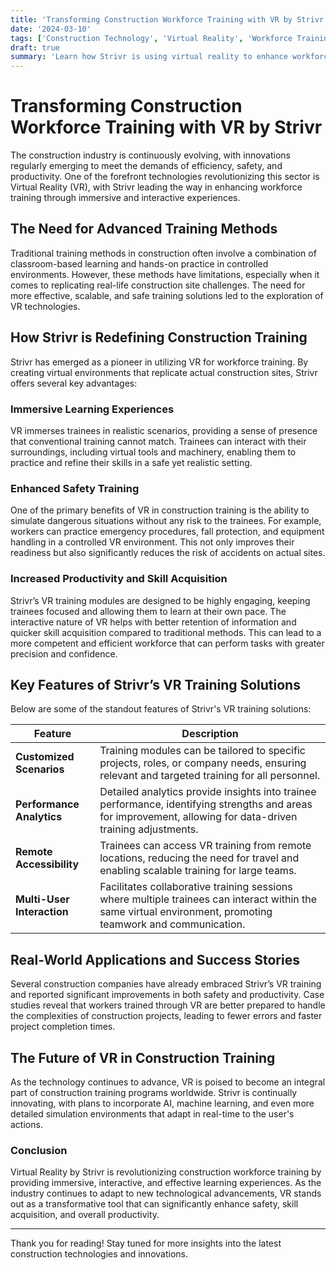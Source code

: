 ```yaml
---
title: 'Transforming Construction Workforce Training with VR by Strivr'
date: '2024-03-10'
tags: ['Construction Technology', 'Virtual Reality', 'Workforce Training', 'Innovation', 'Safety', 'Productivity', 'Skill Acquisition', 'Immersive Training', 'Strivr']
draft: true
summary: 'Learn how Strivr is using virtual reality to enhance workforce training in construction, offering immersive and interactive training experiences that improve skill acquisition, safety, and productivity.'
---
```


# Transforming Construction Workforce Training with VR by Strivr

The construction industry is continuously evolving, with innovations regularly emerging to meet the demands of efficiency, safety, and productivity. One of the forefront technologies revolutionizing this sector is Virtual Reality (VR), with Strivr leading the way in enhancing workforce training through immersive and interactive experiences.

## The Need for Advanced Training Methods

Traditional training methods in construction often involve a combination of classroom-based learning and hands-on practice in controlled environments. However, these methods have limitations, especially when it comes to replicating real-life construction site challenges. The need for more effective, scalable, and safe training solutions led to the exploration of VR technologies.

## How Strivr is Redefining Construction Training

Strivr has emerged as a pioneer in utilizing VR for workforce training. By creating virtual environments that replicate actual construction sites, Strivr offers several key advantages:

### Immersive Learning Experiences

VR immerses trainees in realistic scenarios, providing a sense of presence that conventional training cannot match. Trainees can interact with their surroundings, including virtual tools and machinery, enabling them to practice and refine their skills in a safe yet realistic setting.

### Enhanced Safety Training

One of the primary benefits of VR in construction training is the ability to simulate dangerous situations without any risk to the trainees. For example, workers can practice emergency procedures, fall protection, and equipment handling in a controlled VR environment. This not only improves their readiness but also significantly reduces the risk of accidents on actual sites.

### Increased Productivity and Skill Acquisition

Strivr’s VR training modules are designed to be highly engaging, keeping trainees focused and allowing them to learn at their own pace. The interactive nature of VR helps with better retention of information and quicker skill acquisition compared to traditional methods. This can lead to a more competent and efficient workforce that can perform tasks with greater precision and confidence.

## Key Features of Strivr’s VR Training Solutions

Below are some of the standout features of Strivr's VR training solutions:

| Feature                | Description                                                                                                                                         |
|------------------------|-----------------------------------------------------------------------------------------------------------------------------------------------------|
| **Customized Scenarios** | Training modules can be tailored to specific projects, roles, or company needs, ensuring relevant and targeted training for all personnel.              |
| **Performance Analytics**  | Detailed analytics provide insights into trainee performance, identifying strengths and areas for improvement, allowing for data-driven training adjustments. |
| **Remote Accessibility** | Trainees can access VR training from remote locations, reducing the need for travel and enabling scalable training for large teams.                               |
| **Multi-User Interaction**   | Facilitates collaborative training sessions where multiple trainees can interact within the same virtual environment, promoting teamwork and communication.      |

## Real-World Applications and Success Stories

Several construction companies have already embraced Strivr’s VR training and reported significant improvements in both safety and productivity. Case studies reveal that workers trained through VR are better prepared to handle the complexities of construction projects, leading to fewer errors and faster project completion times.

## The Future of VR in Construction Training

As the technology continues to advance, VR is poised to become an integral part of construction training programs worldwide. Strivr is continually innovating, with plans to incorporate AI, machine learning, and even more detailed simulation environments that adapt in real-time to the user's actions.

### Conclusion

Virtual Reality by Strivr is revolutionizing construction workforce training by providing immersive, interactive, and effective learning experiences. As the industry continues to adapt to new technological advancements, VR stands out as a transformative tool that can significantly enhance safety, skill acquisition, and overall productivity.

---

Thank you for reading! Stay tuned for more insights into the latest construction technologies and innovations.

```
